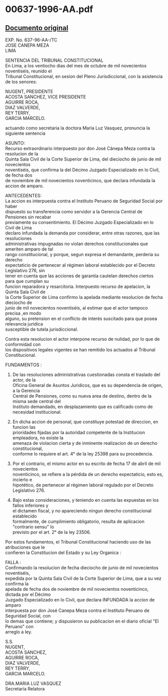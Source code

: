 
00637-1996-AA.pdf
=================
  
[Documento original](https://tc.gob.pe/jurisprudencia/1996/00637-1996-AA.pdf)  
---  
EXP. No. 637-96-AA-/TC  
JOSE CANEPA MEZA  
LIMA  

SENTENCIA DEL TRIBUNAL CONSTITUCIONAL  
En Lima, a los ventiocho dias del mes de octubre de mil novecientos noventiséis, reunido el  
Tribunal Constitucional, en sesion del Pleno Jurisdiccional, con la asistencia de los senores:  

NUGENT,  PRESIDENTE  
ACOSTA SANCHEZ,  VICE PRESIDENTE  
AGUIRRE ROCA,  
DIAZ VALVERDE,  
REY TERRY,  
GARCIA MARCELO.  

actuando como secretaria la doctora Maria Luz Vasquez, pronuncia la siguiente sentencia  

ASUNTO:  
Recurso extraordinario interpuesto por don José Cânepa Meza contra la resolucion de la  
Quinta Sala Civil de la Corte Superior de Lima, del dieciocho de junio de mil novecientos  
noventiséis, que confirma la del Décimo Juzgado Especializado en lo Civil, de fecha dos  
de noviembre de mil novecientos noventicinco, que declara infundada la accion de amparo.

ANTECEDENTES:  
La accion es interpuesta contra el Instituto Peruano de Seguridad Social por haber  
dispuesto su transferencia como servidor a la Gerencia Central de Pensiones sin recabar  
previamente su consentimiento. El Décimo Juzgado Especializado en lo Civil de Lima  
declaro infundada la demanda por considerar, entre otras razones, que las resoluciones  
administrativas impugnadas no violan derechos constitucionales que ameriten amparo de tal  
rango constitucional, y porque, segun expresa el demandante, perderia su derecho  
expectaticio de pertenecer al régimen laboral establecido por el Decreto Legislativo 276, sin  
tener en cuenta que las acciones de garantia cautelan derechos ciertos para que cumplan su  
funcion reparadora y resarcitoria. Interpuesto recurso de apelacion, la Quinta Sala Civil de  
la Corte Superior de Lima confirmo la apelada mediante resolucion de fecha dieciocho de  
junio de mil novecientos noventiséis, al estimar que el actor tampoco precisa ,en modo  
alguno, su pretension en el conflicto de interés suscitado para que posea relevancia juridica  
susceptible de tutela jurisdiccional.  

Contra esta resolucion el actor interpone recurso de nulidad, por lo que de conformidad con  
los dispositivos legales vigentes se han remitido los actuados al Tribunal Constitucional.  

FUNDAMENTOS :  
1. De las resoluciones administrativas cuestionadas consta el traslado del actor, de la  
Oficina General de Asuntos Juridicos, que es su dependencia de origen, a la Gerencia  
Central de Pensiones, como su nueva area de destino, dentro de la misma sede central del  
Instituto demandado, en desplazamiento que es calificado como de necesidad institucional.  

2. En dicha accion de personal, que constituye potestad de direccion, en funcion las  
prioridades fijadas por la autoridad competente de la Institucion empleadora, no existe la  
amenaza de violacion cierta y de inminente realizacion de un derecho constitucional,  
conforme lo requiere el art. 4° de la ley 25398 para su procedencia.  

3. Por el contrario, el mismo actor en su escrito de fecha 17 de abril de mil novecientos  
noventicinco, se refiere a la pérdida de un derecho expectaticio, esto es, incierto e  
hipotético, de pertenecer al régimen laboral regulado por el Decreto Legislativo 276.  

4. Bajo estas consideraciones, y teniendo en cuenta las expuestas en los fallos inferiores y  
el dictamen fiscal, y no apareciendo ningun derecho constitucional establecido  
formalmente, de cumplimiento obligatorio, resulta de aplicacion "contrario sensu" lo  
previsto por el art. 2° de la ley 23506. 

Por estos fundamentos, el Tribunal Constitucional haciendo uso de las atribuciones que le  
confieren la Constitucion del Estado y su Ley Organica :  

FALLA :  
Confirmando la resolucion de fecha dieciocho de junio de mil novecientos noventiséis,  
expedida por la Quinta Sala Civil de la Corte Superior de Lima, que a su vez confirma la  
apelada de fecha dos de noviembre de mil novecientos noventicinco, dictada por el Décimo  
Juzgado Especializado en lo Civil, que declara INFUNDADA la accion de amparo  
interpuesta por don José Canepa Meza contra el Instituto Peruano de Seguridad Social, con  
lo demas que contiene; y dispusieron su publicacion en el diario oficial "El Peruano" con  
arreglo a ley.  

S.S.  
NUGENT,  
ACOSTA SANCHEZ,  
AGUIRRE ROCA,  
DIAZ VALVERDE,  
REY TERRY,  
GARCIA MARCELO.  

DRA.MARIA LUZ VASQUEZ  
Secretaria Relatora